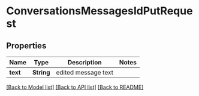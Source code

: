 # ConversationsMessagesIdPutRequest

## Properties

Name | Type | Description | Notes
------------ | ------------- | ------------- | -------------
**text** | **String** | edited message text | 

[[Back to Model list]](../README.md#documentation-for-models) [[Back to API list]](../README.md#documentation-for-api-endpoints) [[Back to README]](../README.md)


